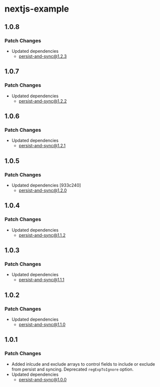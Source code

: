 # nextjs-example

## 1.0.8

### Patch Changes

- Updated dependencies
  - persist-and-sync@1.2.3

## 1.0.7

### Patch Changes

- Updated dependencies
  - persist-and-sync@1.2.2

## 1.0.6

### Patch Changes

- Updated dependencies
  - persist-and-sync@1.2.1

## 1.0.5

### Patch Changes

- Updated dependencies [933c240]
  - persist-and-sync@1.2.0

## 1.0.4

### Patch Changes

- Updated dependencies
  - persist-and-sync@1.1.2

## 1.0.3

### Patch Changes

- Updated dependencies
  - persist-and-sync@1.1.1

## 1.0.2

### Patch Changes

- Updated dependencies
  - persist-and-sync@1.1.0

## 1.0.1

### Patch Changes

- Added inlcude and exclude arrays to control fields to include or exclude from persist and syncing. Deprecated `regExpToIgnore` option.
- Updated dependencies
  - persist-and-sync@1.0.0
